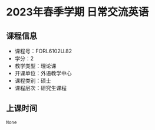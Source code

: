 # 2023年春季学期 日常交流英语 






## 课程信息

- 课程号：FORL6102U.82
- 学分：2
- 教学类型：理论课
- 开课单位：外语教学中心
- 课程类别：硕士
- 课程层次：研究生课程

## 上课时间

```
None
```

